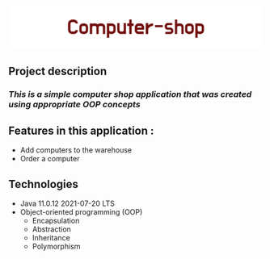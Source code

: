 <p align="center">
<img src="images/Computer-shop.png">
<p>

Project description
-

### *This is a simple computer shop application that was created using appropriate OOP concepts*

## Features in this application :
- Add computers to the warehouse
- Order a computer

## Technologies
- Java 11.0.12 2021-07-20 LTS
- Object-oriented programming (OOP)
    - Encapsulation
    - Abstraction
    - Inheritance
    - Polymorphism